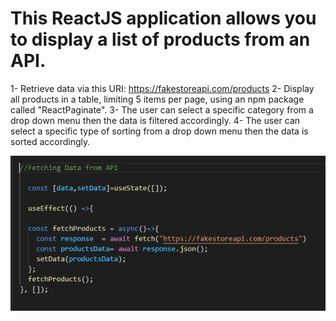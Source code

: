 
# This ReactJS application allows you to display a list of products from an API. 

 
   1- Retrieve data via this URI: https://fakestoreapi.com/products 
   2- Display all products in a table, limiting 5 items per page, using an npm package called "ReactPaginate".
   3- The user can select a specific category from a drop down menu then the data is filtered accordingly.
   4- The user can select a specific type of sorting from a drop down menu then the data is sorted accordingly.  
   
  

![Alt text](/readmeimg/1.jpg?raw=true "img1")
